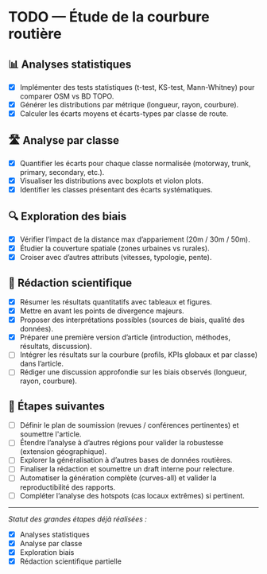 # TODO — Étude de la courbure routière

## 📊 Analyses statistiques
- [x] Implémenter des tests statistiques (t-test, KS-test, Mann-Whitney) pour comparer OSM vs BD TOPO.
- [x] Générer les distributions par métrique (longueur, rayon, courbure).
- [x] Calculer les écarts moyens et écarts-types par classe de route.

## 🛣️ Analyse par classe
- [x] Quantifier les écarts pour chaque classe normalisée (motorway, trunk, primary, secondary, etc.).
- [x] Visualiser les distributions avec boxplots et violon plots.
- [x] Identifier les classes présentant des écarts systématiques.

## 🔍 Exploration des biais
- [x] Vérifier l’impact de la distance max d’appariement (20m / 30m / 50m).
- [x] Étudier la couverture spatiale (zones urbaines vs rurales).
- [x] Croiser avec d’autres attributs (vitesses, typologie, pente).

## 📝 Rédaction scientifique
- [x] Résumer les résultats quantitatifs avec tableaux et figures.
- [x] Mettre en avant les points de divergence majeurs.
- [x] Proposer des interprétations possibles (sources de biais, qualité des données).
- [x] Préparer une première version d’article (introduction, méthodes, résultats, discussion).
- [ ] Intégrer les résultats sur la courbure (profils, KPIs globaux et par classe) dans l’article.
- [ ] Rédiger une discussion approfondie sur les biais observés (longueur, rayon, courbure).

## 🚀 Étapes suivantes
- [ ] Définir le plan de soumission (revues / conférences pertinentes) et soumettre l'article.
- [ ] Étendre l’analyse à d’autres régions pour valider la robustesse (extension géographique).
- [ ] Explorer la généralisation à d’autres bases de données routières.
- [ ] Finaliser la rédaction et soumettre un draft interne pour relecture.
- [ ] Automatiser la génération complète (curves-all) et valider la reproductibilité des rapports.
- [ ] Compléter l’analyse des hotspots (cas locaux extrêmes) si pertinent.

---
_Statut des grandes étapes déjà réalisées :_
- [x] Analyses statistiques
- [x] Analyse par classe
- [x] Exploration biais
- [x] Rédaction scientifique partielle
